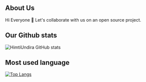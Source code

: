 ##  About Us
Hi Everyone 👋
Let's collaborate with us on an open source project.
##  Our Github stats
![HimtiUndira GitHub stats](https://github-readme-stats.vercel.app/api?username=himtiundira&show_icons=true&theme=tokyonight)
##  Most used language
[![Top Langs](https://github-readme-stats.vercel.app/api/top-langs/?username=himtiundira&theme=tokyonight&layout=compact)](https://github.com/himtiundira)
